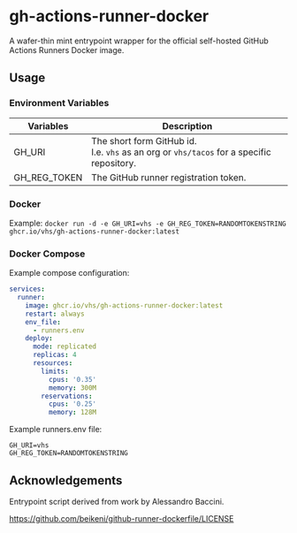 # gh-actions-runner-docker

A wafer-thin mint entrypoint wrapper for the official self-hosted GitHub Actions Runners Docker image.

## Usage

### Environment Variables

| Variables    | Description                                                                                   |
| ------------ | --------------------------------------------------------------------------------------------- |
| GH_URI       | The short form GitHub id.<br />I.e. `vhs` as an org or `vhs/tacos` for a specific repository. |
| GH_REG_TOKEN | The GitHub runner registration token.                                                         |

### Docker

Example:
`docker run -d -e GH_URI=vhs -e GH_REG_TOKEN=RANDOMTOKENSTRING ghcr.io/vhs/gh-actions-runner-docker:latest`

### Docker Compose

Example compose configuration:

```yaml
services:
  runner:
    image: ghcr.io/vhs/gh-actions-runner-docker:latest
    restart: always
    env_file:
      - runners.env
    deploy:
      mode: replicated
      replicas: 4
      resources:
        limits:
          cpus: '0.35'
          memory: 300M
        reservations:
          cpus: '0.25'
          memory: 128M
```

Example runners.env file:

```env
GH_URI=vhs
GH_REG_TOKEN=RANDOMTOKENSTRING
```

## Acknowledgements

Entrypoint script derived from work by Alessandro Baccini.

https://github.com/beikeni/github-runner-dockerfile/LICENSE
